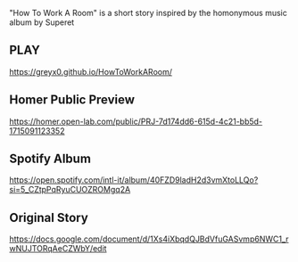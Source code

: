 "How To Work A Room" is a short story inspired by the homonymous music album by Superet

## PLAY
https://greyx0.github.io/HowToWorkARoom/

## Homer Public Preview
https://homer.open-lab.com/public/PRJ-7d174dd6-615d-4c21-bb5d-1715091123352

## Spotify Album
https://open.spotify.com/intl-it/album/40FZD9ladH2d3vmXtoLLQo?si=5_CZtpPqRyuCUOZROMgq2A

## Original Story
https://docs.google.com/document/d/1Xs4iXbqdQJBdVfuGASvmp6NWC1_rwNUJTORqAeCZWbY/edit


